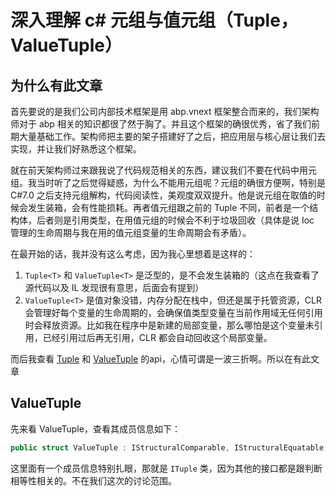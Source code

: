# ﻿深入理解 c# 元组与值元组（Tuple，ValueTuple）

## 为什么有此文章

首先要说的是我们公司内部技术框架是用 abp.vnext 框架整合而来的，我们架构师对于 abp 相关的知识都很了然于胸了。并且这个框架的确很优秀，省了我们前期大量基础工作。架构师把主要的架子搭建好了之后，把应用层与核心层让我们去实现，并让我们好熟悉这个框架。

就在前天架构师过来跟我说了代码规范相关的东西，建议我们不要在代码中用元组。我当时听了之后觉得疑惑，为什么不能用元组呢？元组的确很方便啊，特别是 C#7.0 之后支持元组解构，代码阅读性，美观度双双提升。他是说元组在取值的时候会发生装箱，会有性能损耗。再者值元组跟之前的 Tuple 不同，前者是一个结构体，后者则是引用类型，在用值元组的时候会不利于垃圾回收（具体是说 Ioc 管理的生命周期与我在用的值元组变量的生命周期会有矛盾）。

在最开始的话，我并没有这么考虑，因为我心里想着是这样的：

1. `Tuple<T>` 和 `ValueTuple<T>` 是泛型的，是不会发生装箱的（这点在我查看了源代码以及 IL 发现很有意思，后面会有提到）
2. `ValueTuple<T>` 是值对象没错，内存分配在栈中，但还是属于托管资源，CLR 会管理好每个变量的生命周期的，会确保值类型变量在当前作用域无任何引用时会释放资源。比如我在程序中是新建的局部变量，那么哪怕是这个变量未引用，已经引用过后再无引用，CLR 都会自动回收这个局部变量。

而后我查看 [Tuple](https://docs.microsoft.com/en-us/dotnet/api/system.tuple?view=netcore-3.0) 和 [ValueTuple](https://docs.microsoft.com/en-us/dotnet/api/system.valuetuple?view=netcore-3.0) 的api，心情可谓是一波三折啊。所以在有此文章

## ValueTuple

先来看 ValueTuple，查看其成员信息如下：

```c#
public struct ValueTuple : IStructuralComparable, IStructuralEquatable, IComparable, IComparable<ValueTuple>, IEquatable<ValueTuple>, ITuple
```

这里面有一个成员信息特别扎眼，那就是 `ITuple` 类，因为其他的接口都是跟判断相等性相关的。不在我们这次的讨论范围。

